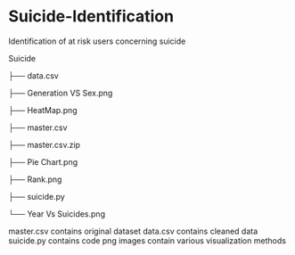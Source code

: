 # Suicide-Identification
Identification of at risk users concerning suicide


Suicide

├── data.csv

├── Generation VS Sex.png

├── HeatMap.png

├── master.csv

├── master.csv.zip

├── Pie Chart.png

├── Rank.png

├── suicide.py

└── Year Vs Suicides.png


master.csv contains original dataset
data.csv contains cleaned data
suicide.py contains code
png images contain various visualization methods
